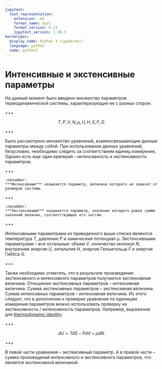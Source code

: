```yaml
---
jupytext:
  text_representation:
    extension: .md
    format_name: myst
    format_version: 0.13
    jupytext_version: 1.10.3
kernelspec:
  display_name: Python 3 (ipykernel)
  language: python
  name: python3
---
```


<a id='pvt-td-observables'></a>
# Интенсивные и экстенсивные параметры
На данный момент было введено множество параметров термодинамической системы, характеризующие ее с разных сторон:

+++

$$T, P, V, N, \mu, U, H, S, F, G.$$

+++

Было рассмотрено множество уравнений, взаимосвязывающие данные параметры между собой. При использовании данных уравнений, безусловно, необходимо следить за соответствием единиц измерения, Однако есть еще один критерий – интенсивность и экстенсивность параметров.

+++
<a id='pvt-td-observables-intensive'></a>
```{prf:определение}
:nonumber:
***Интенсивным*** называется параметр, величина которого не зависит от размеров системы.
```

+++
<a id='pvt-td-observables-extensive'></a>
```{prf:определение}
:nonumber:
***Экстенсивным*** называется параметр, значение которого равно сумме значений величин, соответствующих его частям.
```

+++

Интенсивными параметрами из приведенного выше списка являются температура $T$, давление $P$ и химический потенциал $\mu$. Экстенсивными параметрами – все остальные: объем $V$, количество молекул $N$, внутренняя энергия $U$, энтальпия $H$, энергия Гельмгольца $F$ и энергия Гиббса $G$.

+++

Также необходимо отметить, что в результате произведения экстенсивного и интенсивного параметров получается экстенсивная величина. Отношение экстенсивных параметров – интенсивная величина. Сумма экстенсивных параметров – экстенсивная величина. Сумма интенсивных параметров – интенсивная величина. Из этого следует, что в дополнении к проверке уравнения по единицам измерения параметров можно использовать проверку на экстенсивность / интенсивность параметров. Например, выражение для [thermodynamic identity](TD-7-ChemicalPotential.html#pvt-td-chemical_potential-thermodynamic_identity):

+++

$$dU = T dS - P dV + \mu dN.$$

+++

В левой части уравнения – экстенсивный параметр. А в правой части – сумма произведений интенсивного и экстенсивного параметров, что является экстенсивной величиной.
